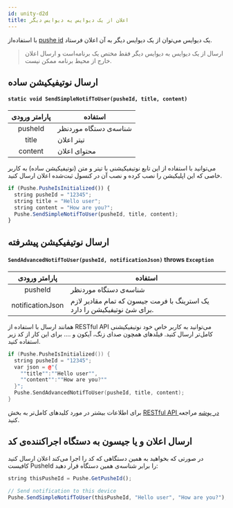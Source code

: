 ```yaml
---
id: unity-d2d
title: اعلان از یک دیوایس یه دیوایس دیگر
---
```



با استفاده‌از [pushe id](unity-pusheid) یک دیوایس می‌توان از یک دیوایس دیگر به آن اعلان فرستاد.

> ارسال از یک دیوایس به دیوایس دیگر فقط مختص یک برنامه‌است و ارسال اعلان خارج‌ از محیط برنامه ممکن نیست.

## ارسال نوتیفیکیشن ساده


<div dir='ltr'>

#### `static void SendSimpleNotifToUser(pusheId, title, content)`

</div>

|پارامتر ورودی|استفاده|
|:--:|--|
|pusheId|شناسه‌ی دستگاه موردنظر|
|title|تیتر اعلان|
|content|محتوای اعلان|

می‌توانید با استفاده از این تابع نوتیفیکیشنی با تیتر و متن (نوتیفیکیشن ساده) به کاربر خاصی که این اپلیکیشن را نصب کرده و نصب آن در کنسول ثبت‌شده اعلان ارسال کنید.

```js
if (Pushe.PusheIsInitialized()) {
  string pusheId = "12345";
  string title = "Hello user";
  string content = "How are you?";
  Pushe.SendSimpleNotifToUser(pusheId, title, content);
}
```

## ارسال نوتیفیکیشن پیشرفته


<div dir='ltr'>

#### `SendAdvancedNotifToUser(pusheId, notificationJson)` throws `Exception`

</div>

|پارامتر ورودی|استفاده|
|:--:|--|
|pusheId|شناسه‌ی دستگاه موردنظر|
|notificationJson|یک استرینگ با فرمت جیسون که تمام مقادیر لازم برای شئ نوتیفیکیشن را دارد.|


همانند ارسال با استفاده از RESTful API می‌توانید به کاربر خاص خود نوتیفیکیشنی کامل‌تر ارسال کنید. فیلد‌های همچون صدای زنگ، آیکون و .... برای این کار از کد زیر استفاده کنید.

```cpp
if (Pushe.PusheIsInitialized()) {
  string pusheId = "12345";
  var json = @"{
    ""title"":""Hello user"",
    ""content"":""How are you?""           
  }";
  Pushe.SendAdvancedNotifToUser(pusheId, title, content);
}
```

برای اطلاعات بیشتر در مورد کلید‌های کامل‌تر به بخش [RESTful API در پوشه](/docs/api/api-keys) مراجعه کنید.

## ارسال اعلان و یا جیسون به دستگاه اجراکننده‌ی کد

در صورتی که بخواهید به همین دستگاهی که کد را اجرا می‌کند اعلان ارسال کنید کافیست PusheId را برابر شناسه‌ی همین دستگاه قرار دهید:

```js
string thisPusheId = Pushe.GetPusheId();

// Send notification to this device
Pushe.SendSimpleNotifToUser(thisPusheId, "Hello user", "How are you?");
```